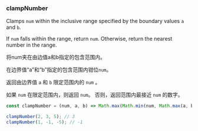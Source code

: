 ### clampNumber

Clamps `num` within the inclusive range specified by the boundary values `a` and `b`.

If `num` falls within the range, return `num`.
Otherwise, return the nearest number in the range.

将num夹在由边值a和b指定的包含范围内。

在边界值“a”和“b”指定的包含范围内钳位`num`。

返回由边界值 `a` 和 `b` 限定范围内的 `num` 。

如果 `num` 在限定范围内，则返回 `num`。 否则，返回范围内最接近 `num` 的数字。

```js
const clampNumber = (num, a, b) => Math.max(Math.min(num, Math.max(a, b)), Math.min(a, b));
```

```js
clampNumber(2, 3, 5); // 3
clampNumber(1, -1, -5); // -1
```
